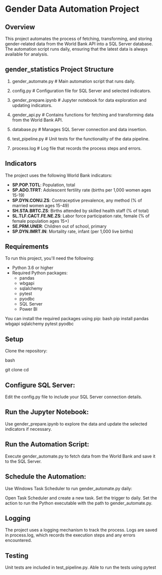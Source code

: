 # Gender Data Automation Project

## Overview
This project automates the process of fetching, transforming, and storing gender-related data from the World Bank API into a SQL Server database. The automation script runs daily, ensuring that the latest data is always available for analysis.

## gender_statistics Project Structure

1. gender_automate.py # Main automation script that runs daily.

2. config.py          # Configuration file for SQL Server and selected indicators. 

3. gender_prepare.ipynb # Jupyter notebook for data exploration and updating indicators. 

4. gender_api.py      # Contains functions for fetching and transforming data from the World Bank API. 

5. database.py        # Manages SQL Server connection and data insertion. 

6. test_pipeline.py   # Unit tests for the functionality of the data pipeline. 

7. process.log        # Log file that records the process steps and errors.




## Indicators
The project uses the following World Bank indicators:

- **SP.POP.TOTL**: Population, total
- **SP.ADO.TFRT**: Adolescent fertility rate (births per 1,000 women ages 15-19)
- **SP.DYN.CONU.ZS**: Contraceptive prevalence, any method (% of married women ages 15-49)
- **SH.STA.BRTC.ZS**: Births attended by skilled health staff (% of total)
- **SL.TLF.CACT.FE.NE.ZS**: Labor force participation rate, female (% of female population ages 15+)
- **SE.PRM.UNER**: Children out of school, primary
- **SP.DYN.IMRT.IN**: Mortality rate, infant (per 1,000 live births)

## Requirements
To run this project, you'll need the following:

- Python 3.6 or higher
- Required Python packages:
  - pandas
  - wbgapi
  - sqlalchemy
  - pytest
  - pyodbc
  - SQL Server
  - Power BI

You can install the required packages using pip:
bash
pip install pandas wbgapi sqlalchemy pytest pyodbc


## Setup
Clone the repository:

bash

git clone <repository-url>
cd <repository-folder>

## Configure SQL Server: 
Edit the config.py file to include your SQL Server connection details.

## Run the Jupyter Notebook: 
Use gender_prepare.ipynb to explore the data and update the selected indicators if necessary.

## Run the Automation Script: 
Execute gender_automate.py to fetch data from the World Bank and save it to the SQL Server.

## Schedule the Automation: 
Use Windows Task Scheduler to run gender_automate.py daily:

Open Task Scheduler and create a new task.
Set the trigger to daily.
Set the action to run the Python executable with the path to gender_automate.py.


## Logging
The project uses a logging mechanism to track the process. Logs are saved in process.log, which records the execution steps and any errors encountered.

## Testing
Unit tests are included in test_pipeline.py. Able to run the tests using pytest


